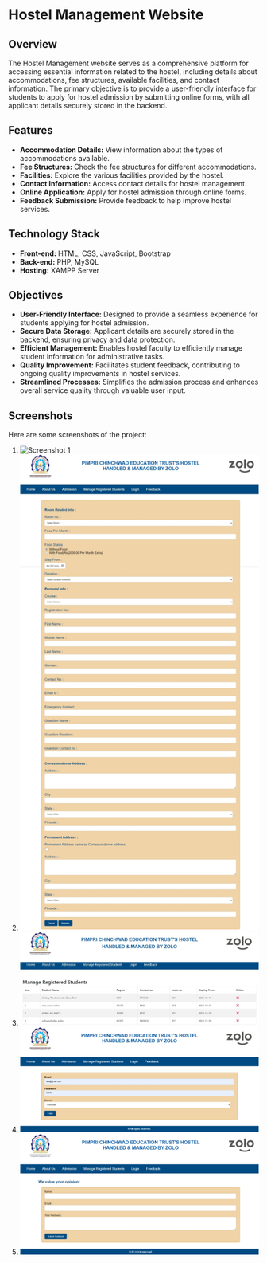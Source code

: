 # Hostel Management Website

## Overview

The Hostel Management website serves as a comprehensive platform for accessing essential information related to the hostel, including details about accommodations, fee structures, available facilities, and contact information. The primary objective is to provide a user-friendly interface for students to apply for hostel admission by submitting online forms, with all applicant details securely stored in the backend.

## Features

- **Accommodation Details:** View information about the types of accommodations available.
- **Fee Structures:** Check the fee structures for different accommodations.
- **Facilities:** Explore the various facilities provided by the hostel.
- **Contact Information:** Access contact details for hostel management.
- **Online Application:** Apply for hostel admission through online forms.
- **Feedback Submission:** Provide feedback to help improve hostel services.

## Technology Stack

- **Front-end:** HTML, CSS, JavaScript, Bootstrap
- **Back-end:** PHP, MySQL
- **Hosting:** XAMPP Server

## Objectives

- **User-Friendly Interface:** Designed to provide a seamless experience for students applying for hostel admission.
- **Secure Data Storage:** Applicant details are securely stored in the backend, ensuring privacy and data protection.
- **Efficient Management:** Enables hostel faculty to efficiently manage student information for administrative tasks.
- **Quality Improvement:** Facilitates student feedback, contributing to ongoing quality improvements in hostel services.
- **Streamlined Processes:** Simplifies the admission process and enhances overall service quality through valuable user input.

## Screenshots

Here are some screenshots of the project:

1. ![Screenshot 1](screenshots/1.png)
2. ![Screenshot 2](screenshots/2.png)
3. ![Screenshot 3](screenshots/3.jpg)
4. ![Screenshot 4](screenshots/4.png)
5. ![Screenshot 5](screenshots/5.png)
